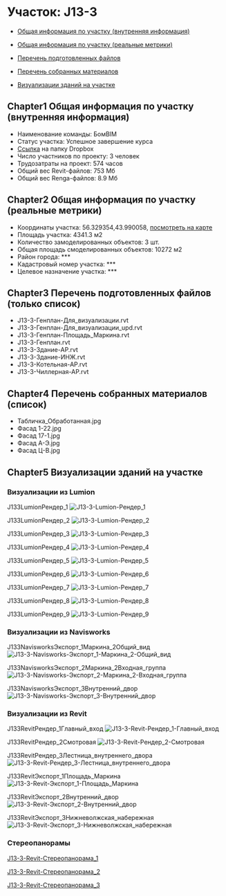 # Участок: J13-3

* [Общая информация по участку (внутренняя информация)](#Chapter1)

* [Общая информация по участку (реальные метрики)](#Chapter2)

* [Перечень подготовленных файлов](#Chapter3)

* [Перечень собранных материалов](#Chapter4)

* [Визуализации зданий на участке](#Chapter5)

## <a id="test">Chapter1</a> Общая информация по участку (внутренняя информация)
+ Наименование команды: БомBIM
+ Статус участка: Успешное завершение курса
+ [Ссылка](https://www.dropbox.com/sh/wvvgv1nw1iqred9/AACvpGIHeXUp1z_JIy_AWyi_a/J13_3?dl=0) на папку Dropbox
+ Число участников по проекту: 3 человек
+ Трудозатраты на проект: 574 часов
+ Общий вес Revit-файлов: 753 Мб
+ Общий вес Renga-файлов: 8.9 Мб
## <a id="test">Chapter2</a> Общая информация по участку (реальные метрики)
+ Координаты участка: 56.329354,43.990058, [посмотреть на карте](https://yandex.ru/maps/47/nizhny-novgorod/?ll=56.329354%2C43.990058&z=19)
+ Площадь участка: 4341.3 м2
+ Количество замоделированных объектов: 3 шт.
+ Общая площадь смоделированных объектов: 10272 м2
+ Район города: *** 
+ Кадастровый номер участка: *** 
+ Целевое назначение участка: *** 
## <a id="test">Chapter3</a> Перечень подготовленных файлов (только список)
+ J13-3-Генплан-Для_визуализации.rvt
+ J13-3-Генплан-Для_визуализации_upd.rvt
+ J13-3-Генплан-Площадь_Маркина.rvt
+ J13-3-Генплан.rvt
+ J13-3-Здание-АР.rvt
+ J13-3-Здание-ИНЖ.rvt
+ J13-3-Котельная-АР.rvt
+ J13-3-Чиллерная-АР.rvt
## <a id="test">Chapter4</a> Перечень собранных материалов (список)
+ Табличка_Обработанная.jpg
+ Фасад 1-22.jpg
+ Фасад 17-1.jpg
+ Фасад А-Э.jpg
+ Фасад Ц-В.jpg
## <a id="test">Chapter5</a> Визуализации зданий на участке
### Визуализации из Lumion
J133LumionРендер_1
![J13-3-Lumion-Рендер_1](/Images/J13_3/J13-3-Lumion-Рендер_1_Compressed.jpg)

J133LumionРендер_2
![J13-3-Lumion-Рендер_2](/Images/J13_3/J13-3-Lumion-Рендер_2_Compressed.jpg)

J133LumionРендер_3
![J13-3-Lumion-Рендер_3](/Images/J13_3/J13-3-Lumion-Рендер_3_Compressed.jpg)

J133LumionРендер_4
![J13-3-Lumion-Рендер_4](/Images/J13_3/J13-3-Lumion-Рендер_4_Compressed.jpg)

J133LumionРендер_5
![J13-3-Lumion-Рендер_5](/Images/J13_3/J13-3-Lumion-Рендер_5_Compressed.jpg)

J133LumionРендер_6
![J13-3-Lumion-Рендер_6](/Images/J13_3/J13-3-Lumion-Рендер_6_Compressed.jpg)

J133LumionРендер_7
![J13-3-Lumion-Рендер_7](/Images/J13_3/J13-3-Lumion-Рендер_7_Compressed.jpg)

J133LumionРендер_8
![J13-3-Lumion-Рендер_8](/Images/J13_3/J13-3-Lumion-Рендер_8_Compressed.jpg)

J133LumionРендер_9
![J13-3-Lumion-Рендер_9](/Images/J13_3/J13-3-Lumion-Рендер_9_Compressed.jpg)

### Визуализации из Navisworks
J133NavisworksЭкспорт_1Маркина_2Общий_вид
![J13-3-Navisworks-Экспорт_1-Маркина_2-Общий_вид](/Images/J13_3/J13-3-Navisworks-Экспорт_1-Маркина_2-Общий_вид_Compressed.jpg)

J133NavisworksЭкспорт_2Маркина_2Входная_группа
![J13-3-Navisworks-Экспорт_2-Маркина_2-Входная_группа](/Images/J13_3/J13-3-Navisworks-Экспорт_2-Маркина_2-Входная_группа_Compressed.jpg)

J133NavisworksЭкспорт_3Внутренний_двор
![J13-3-Navisworks-Экспорт_3-Внутренний_двор](/Images/J13_3/J13-3-Navisworks-Экспорт_3-Внутренний_двор_Compressed.jpg)

### Визуализации из Revit
J133RevitРендер_1Главный_вход
![J13-3-Revit-Рендер_1-Главный_вход](/Images/J13_3/J13-3-Revit-Рендер_1-Главный_вход_Compressed.jpg)

J133RevitРендер_2Смотровая
![J13-3-Revit-Рендер_2-Смотровая](/Images/J13_3/J13-3-Revit-Рендер_2-Смотровая_Compressed.jpg)

J133RevitРендер_3Лестница_внутреннего_двора
![J13-3-Revit-Рендер_3-Лестница_внутреннего_двора](/Images/J13_3/J13-3-Revit-Рендер_3-Лестница_внутреннего_двора_Compressed.jpg)

J133RevitЭкспорт_1Площадь_Маркина
![J13-3-Revit-Экспорт_1-Площадь_Маркина](/Images/J13_3/J13-3-Revit-Экспорт_1-Площадь_Маркина_Compressed.jpg)

J133RevitЭкспорт_2Внутренний_двор
![J13-3-Revit-Экспорт_2-Внутренний_двор](/Images/J13_3/J13-3-Revit-Экспорт_2-Внутренний_двор_Compressed.jpg)

J133RevitЭкспорт_3Нижневолжская_набережная
![J13-3-Revit-Экспорт_3-Нижневолжская_набережная](/Images/J13_3/J13-3-Revit-Экспорт_3-Нижневолжская_набережная_Compressed.jpg)

### Стереопанорамы
[J13-3-Revit-Стереопанорама_1](https://pano.autodesk.com/pano.html?url=jpgs/c499b55a-491a-4b9f-9cb5-7ee4f8374713&version=2)

[J13-3-Revit-Стереопанорама_2](https://pano.autodesk.com/pano.html?url=jpgs/32c9e8eb-0b7c-49df-a4fa-74271eed9de8&version=2)

[J13-3-Revit-Стереопанорама_3](https://pano.autodesk.com/pano.html?url=jpgs/9051dc11-9a83-4b0f-8169-52fbb47310a4&version=2)

